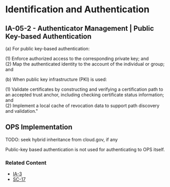 # Identification and Authentication
## IA-05-2 - Authenticator Management | Public Key-based Authentication

(a) For public key-based authentication:

(1) Enforce authorized access to the corresponding private key; and<br />
(2) Map the authenticated identity to the account of the individual or group; and

(b) When public key infrastructure (PKI) is used:

(1) Validate certificates by constructing and verifying a certification path to an accepted trust anchor, including checking certificate status information; and<br />
(2) Implement a local cache of revocation data to support path discovery and validation."

## OPS Implementation

TODO: seek hybrid inheritance from cloud.gov, if any

Public-key based authentication is not used for authenticating to OPS itself.

### Related Content

* [IA-3](../ia-03/index.md)
* [SC-17](../sc-17/index.md)
